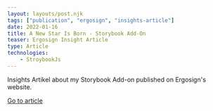 ```yaml
---
layout: layouts/post.njk
tags: ["publication", "ergosign", "insights-article"]
date: 2022-01-16
title: A New Star Is Born - Storybook Add-On
teaser: Ergosign Insight Article
type: Article
technologies:
    - StroybookJs
---
```


Insights Artikel about my Storybook Add-on published on Ergosign's website.

<a href="https://www.ergosign.de/en/insights/2022/storybook-add-on.html" target="_blank" rel="noopener">Go to article</a>
